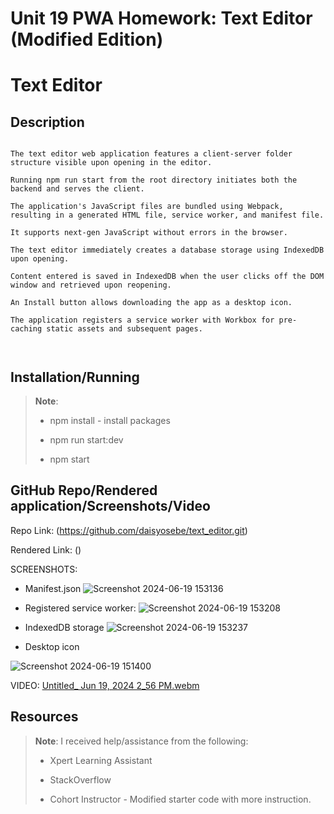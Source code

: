 # Unit 19 PWA Homework: Text Editor (Modified Edition)

# Text Editor
## Description

```

The text editor web application features a client-server folder structure visible upon opening in the editor. 

Running npm run start from the root directory initiates both the backend and serves the client.

The application's JavaScript files are bundled using Webpack, resulting in a generated HTML file, service worker, and manifest file.

It supports next-gen JavaScript without errors in the browser. 

The text editor immediately creates a database storage using IndexedDB upon opening. 

Content entered is saved in IndexedDB when the user clicks off the DOM window and retrieved upon reopening. 

An Install button allows downloading the app as a desktop icon. 

The application registers a service worker with Workbox for pre-caching static assets and subsequent pages. 

        
```

## Installation/Running
> **Note**: 
>
> * npm install - install packages
>
> * npm run start:dev
>
> * npm start
>

## GitHub Repo/Rendered application/Screenshots/Video

Repo Link: (https://github.com/daisyosebe/text_editor.git)

Rendered Link: ()

SCREENSHOTS:

- Manifest.json
![Screenshot 2024-06-19 153136](https://github.com/daisyosebe/text_editor/assets/145105156/5dc6831b-b785-47f2-9859-30efbcb4219d)

- Registered service worker:
![Screenshot 2024-06-19 153208](https://github.com/daisyosebe/text_editor/assets/145105156/da684140-77f3-4e65-bbda-ced1ce6a58ab)

-  IndexedDB storage
![Screenshot 2024-06-19 153237](https://github.com/daisyosebe/text_editor/assets/145105156/813cf5e1-2112-4bfc-9259-245cff98cc73)

- Desktop icon
  
![Screenshot 2024-06-19 151400](https://github.com/daisyosebe/text_editor/assets/145105156/8485359f-ea9d-4c19-87e8-76d577743e07)

VIDEO:
[Untitled_ Jun 19, 2024 2_56 PM.webm](https://github.com/daisyosebe/text_editor/assets/145105156/c403b4b4-5d3f-4bbf-a28d-ff9f1a59c219)


## Resources

> **Note**: I received help/assistance from the following: 
> 
> * Xpert Learning Assistant 
>
> * StackOverflow 
>
> * Cohort Instructor - Modified starter code with more instruction. 



